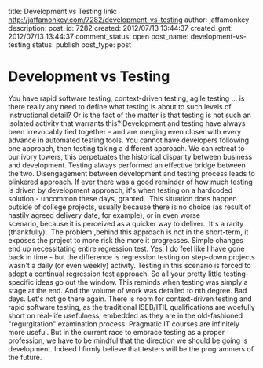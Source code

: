 title: Development vs Testing
link: http://jaffamonkey.com/7282/development-vs-testing
author: jaffamonkey
description: 
post_id: 7282
created: 2012/07/13 13:44:37
created_gmt: 2012/07/13 13:44:37
comment_status: open
post_name: development-vs-testing
status: publish
post_type: post

# Development vs Testing

You have rapid software testing, context-driven testing, agile testing ... is there really any need to define what testing is about to such levels of instructional detail? Or is the fact of the matter is that testing is not such an isolated activity that warrants this? Development and testing have always been irrevocably tied together - and are merging even closer with every advance in automated testing tools. You cannot have developers following one approach, then testing taking a different approach. We can retreat to our ivory towers, this perpetuates the historical disparity between business and development. Testing always performed an effective bridge between the two. Disengagement between development and testing process leads to blinkered approach. If ever there was a good reminder of how much testing is driven by development approach, it's when testing on a hardcoded solution - uncommon these days, granted.  This situation does happen outside of college projects, usually because there is no choice (as result of hastily agreed delivery date, for example), or in even worse scenario, because it is perceived as a quicker way to deliver.  It's a rarity (thankfully).  The problem ,behind this approach is not in the short-term, it exposes the project to more risk the more it progresses. Simple changes end up necessitating entire regression test. Yes, I do feel like I have gone back in time - but the difference is regression testing on step-down projects wasn't a daily (or even weekly) activity. Testing in this scenario is forced to adopt a continual regression test approach. So all your pretty little testing-specific ideas go out the window. This reminds when testing was simply a stage at the end. And the volume of work was detailed to nth degree. Bad days. Let's not go there again. There is room for context-driven testing and rapid software testing, as the traditional ISEB/ITIL qualifications are woefully short on real-life usefulness, embedded as they are in the old-fashioned "regurgitation" examination process. Pragmatic IT courses are infinitely more useful. But in the current race to embrace testing as a proper profession, we have to be mindful that the direction we should be going is development. Indeed I firmly believe that testers will be the programmers of the future.